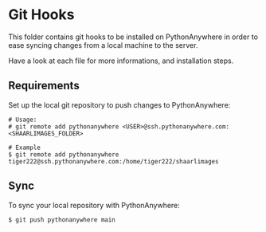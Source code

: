 # Git Hooks

This folder contains git hooks to be installed on PythonAnywhere in order to ease syncing changes from a local machine to the server.

Have a look at each file for more informations, and installation steps.

## Requirements

Set up the local git repository to push changes to PythonAnywhere:

```console
# Usage:
# git remote add pythonanywhere <USER>@ssh.pythonanywhere.com:<SHAARLIMAGES_FOLDER>

# Example
$ git remote add pythonanywhere tiger222@ssh.pythonanywhere.com:/home/tiger222/shaarlimages
```

## Sync

To sync your local repository with PythonAnywhere:

```console
$ git push pythonanywhere main
```
